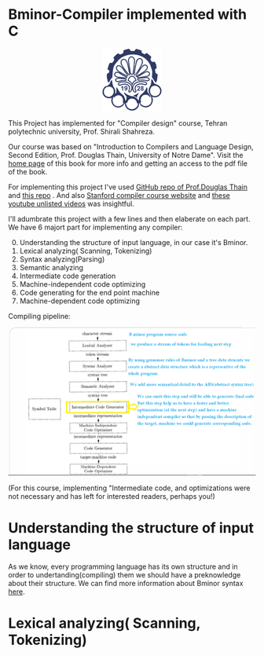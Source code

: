 # Bminor-Compiler implemented with C 
[//]:# (pics/aut-logo.png)
<p align="center">
  <img width="120" hight="126" src="pics/aut-logo.png">
</p>

This Project has implemented for "Compiler design" course, Tehran polytechnic university, Prof. Shirali Shahreza.

Our course was based on "Introduction to Compilers and Language Design, Second Edition, Prof. Douglas Thain, University of Notre Dame".
Visit the [home page](https://www3.nd.edu/~dthain/courses/cse40243/fall2019/) of this book for more info and getting an access to the pdf file of the book.

For implementing this project I've used [GitHub repo of Prof.Douglas Thain](https://github.com/dthain/compilerbook-examples) and [this repo](https://github.com/dthain/compilerbook-examples) . And also [Stanford compiler course website](https://web.stanford.edu/class/cs143/) and [these youtube unlisted videos](https://www.youtube.com/playlist?list=PLEAYkSg4uSQ3yc_zf_f1GOxl5CZo0LVBb) was insightful.

I'll adumbrate this project with a few lines and then elaberate on each part.
We have 6 majort part for implementing any compiler:

0. Understanding the structure of input language, in our case it's Bminor.
1. Lexical analyzing( Scanning, Tokenizing)
2. Syntax analyzing(Parsing)
3. Semantic analyzing
4. Intermediate code generation
5. Machine-independent code optimizing 
6. Code generating for the end point machine
7. Machine-dependent code optimizing

Compiling pipeline:
<p align="center">
  <img width="1059" hight="639" src="pics/compilerPipeLine.png">
</p>

(For this course, implementing "Intermediate code, and optimizations were not necessary and has left for interested readers, perhaps you!)

Understanding the structure of input language
====
As we know, every programming language has its own structure and in order to undertanding(compiling) them we should have a preknowledge about their structure.
We can find more information about Bminor syntax [here](https://www3.nd.edu/~dthain/courses/cse40243/fall2019/bminor.html).

Lexical analyzing( Scanning, Tokenizing)
====

